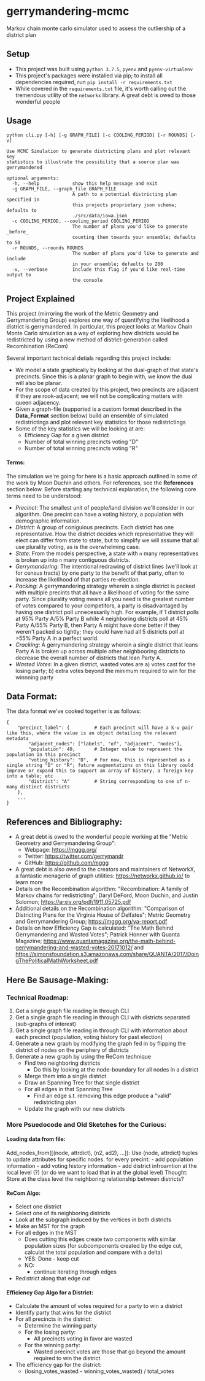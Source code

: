 # gerrymandering-mcmc
Markov chain monte carlo simulator used to assess the outliership of a district plan


## Setup
- This project was built using `python 3.7.5`, `pyenv` and `pyenv-virtualenv`
- This project's packages were installed via pip; to install all dependencies required, run `pip install -r requirements.txt`
- While covered in the `requirements.txt` file, it's worth calling out the tremendous utility of the `networkx` library. A great debt is owed to those wonderful people

## Usage
```
python cli.py [-h] [-g GRAPH_FILE] [-c COOLING_PERIOD] [-r ROUNDS] [-v]

Use MCMC Simulation to generate districting plans and plot relevant key
statistics to illustrate the possibility that a source plan was gerrymandered

optional arguments:
  -h, --help            show this help message and exit
  -g GRAPH_FILE, --graph_file GRAPH_FILE
                        A path to a potential districting plan specified in
                        this projects proprietary json schema; defaults to
                        ./src/data/iowa.json
  -c COOLING_PERIOD, --cooling_period COOLING_PERIOD
                        The number of plans you'd like to generate _before_
                        counting them towards your ensemble; defaults to 50
  -r ROUNDS, --rounds ROUNDS
                        The number of plans you'd like to generate and include
                        in your ensemble; defaults to 200
  -v, --verbose         Include this flag if you'd like real-time output to
                        the console
```


## Project Explained
This project (mirroring the work of the Metric Geometry and Gerrymandering Group) explores one way of quantifying the likelihood a district is gerrymandered. In particular, this project looks at Markov Chain Monte Carlo simulation as a way of exploring how districts would be redistricted by using a new method of district-generation called Recombination (ReCom)

Several important technical detials regarding this project include:
- We model a state graphically by looking at the dual-graph of that state's precincts. Since this is a planar graph to begin with, we know the dual will also be planar.
- For the scope of data created by this project, two precincts are adjacent if they are rook-adjacent; we will not be complicating matters with queen adjacency.
- Given a graph-file (supported is a custom format described in the **Data_Format** section below) build an ensemble of simulated redistrictings and plot relevant key statistics for those redistrictings
- Some of the key statistics we will be looking at are:
    - Efficiency Gap for a given district
    - Number of total winning precincts voting "D"
    - Number of total winning precincts voting "R"

#### Terms:
The simulation we're going for here is a basic approach outlined in some of the work by Moon Duchin and others. For references, see the **References** section below. Before starting any technical explanation, the following core terms need to be understood:
- *Precinct*: The smallest unit of people/land division we'll consider in our algorithm. One precint can have a voting history, a population with demographic information.
- *District*: A group of coniguious precincts. Each district has one representative. How the district decides which representative they will elect can differ from state to state, but to simplify we will assume that all use plurality voting, as is the overwhelming case.
- *State*: From the models perspective, a state with `n` many representatives is broken up into `n` many contiguous districts.
- *Gerrymandering*: The intentional redrawing of district lines (we'll look at for census tracts) by one party to the benefit of that party, often to increase the likelihood of that parties re-election.
- *Packing*: A gerrymandering strategy wherein a single district is packed with multiple precints that all have a likelihood of voting for the same party. Since plurality voting means all you need is the greatest number of votes compared to your competitors, a party is disadvantaged by having one district poll unnecessarily high. For example, if 1 district polls at 95% Party A/5% Party B while 4 neighboring districts poll at 45% Party A/55% Party B, then Party A might have done better if they weren't packed so tightly; they could have had all 5 districts poll at >55% Party A in a perfect world.
- *Cracking*: A gerrymandering strategy wherein a single district that leans Party A is broken up across multiple other neighbooring districts to decrease the overall number of districts that lean Party A.
- *Wasted Votes*: In a given district, wasted votes are a) votes cast for the losing party; b) extra votes beyond the minimum required to win for the winnning party


## Data Format: 
The data format we've cooked together is as follows:
```
{ 
    "precinct_label": {         # Each precinct will have a k-v pair like this, where the value is an object detailing the relevant metadata
        "adjacent_nodes": ["labels", "of", "adjacent", "nodes"], 
        "population": 40,       # Integer value to represent the population in this precinct
        "voting_history": "D",  # For now, this is represented as a single string "D" or "R"; future augmentations on this library could improve or expand this to support an array of history, a foreign key into a table; etc
        "district": "A"         # String corresponding to one of n-many distinct districts
    },
    ...
}
```


## References and Bibliography:
- A great debt is owed to the wonderful people working at the "Metric Geometry and Gerrymandering Group":
    - Webpage: https://mggg.org/
    - Twitter: https://twitter.com/gerrymandr
    - GitHub: https://github.com/mggg
- A great debt is also owed to the creators and maintainers of NetworkX, a fantastic menagerie of graph utilities: https://networkx.github.io/ to learn more
- Details on the Recombination algorithm: "Recombination: A family of Markov chains for redistricting"; Daryl DeFord, Moon Duchin, and Justin Solomon; https://arxiv.org/pdf/1911.05725.pdf
- Additional details on the Recombination algorithm: "Comparison of Districting Plans for the Virginia House of Delfates"; Metric Geometry and Gerrymandering Group; https://mggg.org/va-report.pdf 
- Details on how Efficiency Gap is calculated: "The Math Behind Gerrymandering and Wasted Votes"; Patrick Honner with Quanta Magazine; https://www.quantamagazine.org/the-math-behind-gerrymandering-and-wasted-votes-20171012/ and https://simonsfoundation.s3.amazonaws.com/share/QUANTA/2017/DoingThePoliticalMathWorksheet.pdf


## Here Be Sausage-Making:

### Technical Roadmap:
1. Get a single graph file reading in through CLI
2. Get a single graph file reading in through CLI with districts separated (sub-graphs of interest)
3. Get a single graph file reading in through CLI with information about each precinct (population, voting history for past election)
4. Generate a new graph by modifying the graph fed in by flipping the district of nodes on the periphery of districts
5. Generate a new graph by using the ReCom technique
    - Find two neighboring districts
        - Do this by looking at the node-boundary for all nodes in a district
    - Merge them into a single district
    - Draw an Spanning Tree for that single district
    - For all edges in that Spanning Tree
        - Find an edge s.t. removing this edge produce a "valid" redistricting plan
    - Update the graph with our new districts

### More Psuedocode and Old Sketches for the Curious:

#### Loading data from file:
Add_nodes_from([(node, attrdict), (n2, ad2), ...]): Use (node, attrdict) tuples to update attributes for specific nodes.
for every precint:
    - add population information
    - add voting history information
    - add district infroamtion at the local level (?) (or do we want to load that in at the global level)
Thought: Store at the class level the neighboring relationship between districts?

#### ReCom Algo:
- Select one district
- Select one of its neighboring districts
- Look at the subgraph induced by the vertices in both districts
- Make an MST for the graph
- For all edges in the MST
    - Does cutting this edges create two components with similar population sizes
        (for subcomponents created by the edge cut, calculat the total population and compare with a delta)
    - YES:
        Done - keep cut
    - NO:
        - continue iterating through edges
- Redistrict along that edge cut

#### Efficiency Gap Algo for a District:
- Calculate the amount of votes required for a party to win a district
- Identify party that wins for the district
- For all precincts in the district:
    - Determine the winning party
    - For the losing party:
        - All precincts voting in favor are wasted
    - For the winning party:
        - Wasted precinct votes are those that go beyond the amount required to win the district
- The efficiency gap for the district:
    - (losing_votes_wasted - winning_votes_wasted) / total_votes

